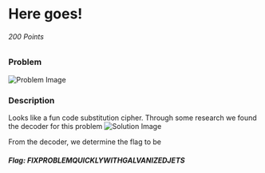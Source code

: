 # Here goes!
###### 200 Points

### Problem
![Problem Image](https://github.com/SST-CTF/writeups/blob/master/Juniors%20CTF/Here%20goes!/HereGoes.png)

### Description
Looks like a fun code substitution cipher. Through some research we found the decoder for this problem
![Solution Image](http://themysteryofgravityfalls.com/images/cfb.png)

From the decoder, we determine the flag to be

##### Flag: FIXPROBLEMQUICKLYWITHGALVANIZEDJETS
